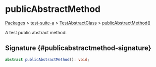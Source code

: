 # publicAbstractMethod

[Packages](./) &gt; [test-suite-a](./test-suite-a/) &gt; [TestAbstractClass](./test-suite-a/testabstractclass-class/) &gt; [publicAbstractMethod()](./test-suite-a/testabstractclass-class/publicabstractmethod-method)

A test public abstract method.

## Signature {#publicabstractmethod-signature}

```typescript
abstract publicAbstractMethod(): void;
```
